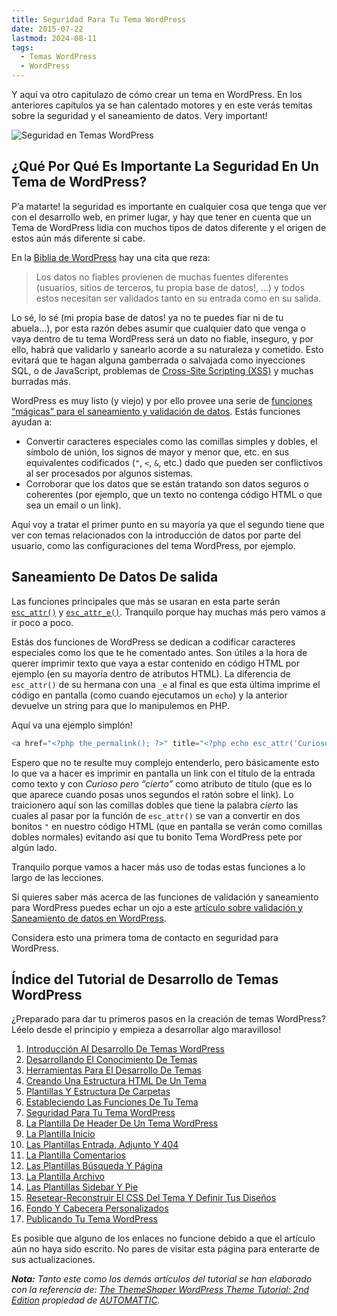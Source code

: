 ```yaml
---
title: Seguridad Para Tu Tema WordPress
date: 2015-07-22
lastmod: 2024-08-11
tags:
  - Temas WordPress
  - WordPress
---
```


Y aquí va otro capitulazo de cómo crear un tema en WordPress. En los anteriores capítulos ya se han calentado motores y en este verás temitas sobre la seguridad y el saneamiento de datos. Very important!

![Seguridad en Temas WordPress](/old-posts-images/2015/07/seguridad_para_tu_tema_wordpress.jpg)

## ¿Qué Por Qué Es Importante La Seguridad En Un Tema de WordPress?

P’a matarte! la seguridad es importante en cualquier cosa que tenga que ver con el desarrollo web, en primer lugar, y hay que tener en cuenta que un Tema de WordPress lidia con muchos tipos de datos diferente y el origen de estos aún más diferente si cabe.

En la [Biblia de WordPress](http://codex.wordpress.org/Data_Validation) hay una cita que reza:

> Los datos no fiables provienen de muchas fuentes diferentes (usuarios, sitios de terceros, tu propia base de datos!, …) y todos estos necesitan ser validados tanto en su entrada como en su salida.

Lo sé, lo sé (mi propia base de datos! ya no te puedes fiar ni de tu abuela…), por esta razón debes asumir que cualquier dato que venga o vaya dentro de tu tema WordPress será un dato no fiable, inseguro, y por ello, habrá que validarlo y sanearlo acorde a su naturaleza y cometido. Esto evitará que te hagan alguna gamberrada o salvajada como inyecciones SQL, o de JavaScript, problemas de [Cross-Site Scripting (XSS)](https://es.wikipedia.org/wiki/Cross-site_scripting) y muchas burradas más.

WordPress es muy listo (y viejo) y por ello provee una serie de [funciones “mágicas” para el saneamiento y validación de datos](http://codex.wordpress.org/Data_Validation). Estás funciones ayudan a:

- Convertir caracteres especiales como las comillas simples y dobles, el símbolo de unión, los signos de mayor y menor que, etc. en sus equivalentes codificados (`"`, `<`, `&`, etc.) dado que pueden ser conflictivos al ser procesados por algunos sistemas.
- Corroborar que los datos que se están tratando son datos seguros o coherentes (por ejemplo, que un texto no contenga código HTML o que sea un email o un link).

Aquí voy a tratar el primer punto en su mayoría ya que el segundo tiene que ver con temas relacionados con la introducción de datos por parte del usuario, como las configuraciones del tema WordPress, por ejemplo.

## Saneamiento De Datos De salida

Las funciones principales que más se usaran en esta parte serán [`esc_attr()`](https://developer.wordpress.org/reference/functions/esc_attr/) y [`esc_attr_e()`](https://developer.wordpress.org/reference/functions/esc_attr_e/). Tranquilo porque hay muchas más pero vamos a ir poco a poco.

Estás dos funciones de WordPress se dedican a codificar caracteres especiales como los que te he comentado antes. Son útiles a la hora de querer imprimir texto que vaya a estar contenido en código HTML por ejemplo (en su mayoría dentro de atributos HTML). La diferencia de `esc_attr()` de su hermana con una `_e` al final es que esta última imprime el código en pantalla (como cuando ejecutamos un `echo`) y la anterior devuelve un string para que lo manipulemos en PHP.

Aquí va una ejemplo simplón!

```php
<a href="<?php the_permalink(); ?>" title="<?php echo esc_attr('Curioso pero "cierto"'); ?>"><?php the_title(); ?></a>
```

Espero que no te resulte muy complejo entenderlo, pero básicamente esto lo que va a hacer es imprimir en pantalla un link con el título de la entrada como texto y con _Curioso pero “cierto”_ como atributo de título (que es lo que aparece cuando posas unos segundos el ratón sobre el link). Lo traicionero aquí son las comillas dobles que tiene la palabra _cierto_ las cuales al pasar por la función de `esc_attr()` se van a convertir en dos bonitos `"` en nuestro código HTML (que en pantalla se verán como comillas dobles normales) evitando así que tu bonito Tema WordPress pete por algún lado.

Tranquilo porque vamos a hacer más uso de todas estas funciones a lo largo de las lecciones.

Si quieres saber más acerca de las funciones de validación y saneamiento para WordPress puedes echar un ojo a este [artículo sobre validación y Saneamiento de datos en WordPress](http://www.adrenalina.es/validacion-y-saneamiento-de-datos-en-wordpress/).

Considera esto una primera toma de contacto en seguridad para WordPress.

## Índice del Tutorial de Desarrollo de Temas WordPress

¿Preparado para dar tu primeros pasos en la creación de temas WordPress? Léelo desde el principio y empieza a desarrollar algo maravilloso!

1. [Introducción Al Desarrollo De Temas WordPress](/2015/02/aprende-a-hacer-un-tema-en-wordpress)
1. [Desarrollando El Conocimiento De Temas](/2015/02/desarrollando-el-conocimiento-de-temas)
1. [Herramientas Para El Desarrollo De Temas](/2015/02/herramientas-para-el-desarrollo-de-temas)
1. [Creando Una Estructura HTML De Un Tema](/2015/03/creando-una-estructura-html-de-un-tema-wordpress)
1. [Plantillas Y Estructura De Carpetas](/2015/05/plantillas-y-estructura-de-carpetas-en-wordpress)
1. [Estableciendo Las Funciones De Tu Tema](/2015/07/estableciendo-las-funciones-de-tu-tema-wordpress)
1. [Seguridad Para Tu Tema WordPress](/2015/07/seguridad-para-tu-tema-wordpress)
1. [La Plantilla De Header De Un Tema WordPress](/2015/07/la-plantilla-de-header-de-un-tema-wordpress)
1. [La Plantilla Inicio](/)
1. [Las Plantillas Entrada, Adjunto Y 404](/)
1. [La Plantilla Comentarios](/)
1. [Las Plantillas Búsqueda Y Página](/)
1. [La Plantilla Archivo](/)
1. [Las Plantillas Sidebar Y Pie](/)
1. [Resetear-Reconstruir El CSS Del Tema Y Definir Tus Diseños](/)
1. [Fondo Y Cabecera Personalizados](/)
1. [Publicando Tu Tema WordPress](/)

Es posible que alguno de los enlaces no funcione debido a que el artículo aún no haya sido escrito. No pares de visitar esta página para enterarte de sus actualizaciones.

_**Nota:** Tanto este como los demás artículos del tutorial se han elaborado con la referencia de: [The ThemeShaper WordPress Theme Tutorial: 2nd Edition](http://themeshaper.com/2012/10/22/the-themeshaper-wordpress-theme-tutorial-2nd-edition/) propiedad de [AUTOMATTIC](http://automattic.com/)._
